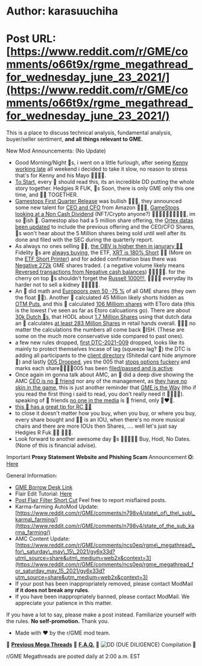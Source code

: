 # Author: karasuuchiha
# Post URL: [https://www.reddit.com/r/GME/comments/o66t9x/rgme_megathread_for_wednesday_june_23_2021/](https://www.reddit.com/r/GME/comments/o66t9x/rgme_megathread_for_wednesday_june_23_2021/)


This is a place to discuss technical analysis, fundamental analysis, buyer/seller sentiment, **and all things relevant to GME.**

New Mod Announcements:  (No Update)

* Good Morning/Night 🦍s, i went on a little furlough, after seeing [Kenny working late](https://www.reddit.com/r/GME/comments/nxvfir/hope_you_guys_are_cooking_up_some_tasty_dips_for/?utm_medium=android_app&utm_source=share) all weekend i decided to take it slow, no reason to stress that's for Kenny and his Mayo 🚀🚀🚀🚀.
* [To Start](https://www.reddit.com/r/GME/comments/o0ut0e/everyoneone_needs_to_read_this_if_they_have_not/?utm_medium=android_app&utm_source=share), every 🦍 should read this, its an incredible DD putting the whole story together. Hedgies R FUK, 🍗s Soon, there is only GME only this one time, and 🦍💪 TOGETHER.
* [Gamestops First Quarter Release](https://www.reddit.com/r/stocks/comments/nw5703/gamestop_releases_first_quarter_2021_financial/?utm_medium=android_app&utm_source=share) was bullish 🚀🚀🚀, they announced some new talent for [CEO and CFO](https://www.reddit.com/r/GME/comments/nw51gy/lets_goooo_official_announcement/?utm_medium=android_app&utm_source=share) from Amazon 🚀🚀🚀, [GameStops looking at a Non Cash Dividend](https://www.reddit.com/r/GME/comments/nw6l55/noncash_dividend/?utm_medium=android_app&utm_source=share) (NFT/Crypto anyone?) 🚀🚀🚀🚀🚀🚀🚀🚀🚀🚀, im so 🦍ish 😤. Gamestop also had a 5 million share offering, the [Ortex datas been updated](https://www.reddit.com/r/GME/comments/nx4ivu/ortex_data_reporting_7427m_outstanding_shares/?utm_medium=android_app&utm_source=share) to include the previous offering and the CEO/CFO Shares, 🦍s won't hear about the 5 Million shares being sold until well after its done and filed with the SEC during the quarterly report.
* As always no ones selling 💎🙌, [the OBV is higher then in janurary 🚀🚀](https://www.reddit.com/r/GME/comments/nwsyme/zen_obv_higher_than_in_january_nobodys_selling/?utm_medium=android_app&utm_source=share) Fidelity 🦍s are [always buying](https://www.reddit.com/r/GME/comments/nx8js9/boom_fidelity_apes_stand_up_i_see_you_50746/h1e11x4?utm_medium=android_app&utm_source=share&context=3), the ETF, [XRT is 180% Short](https://www.reddit.com/r/GME/comments/nzx1wk/gme_top_holding_etf_xrt_at_18011_short_interest/?utm_medium=android_app&utm_source=share) 🥵🥵 (More on the [ETF Short Printer](https://www.youtube.com/watch?t=1654&v=ncq35zrFCAg&feature=youtu.be)) and for added confirmation bias there was [Negative 272k](https://www.reddit.com/r/GME/comments/nwt6p3/negative_272k_shares_traded_in_one_minute_on/?utm_medium=android_app&utm_source=share) GME shares traded. ( a negative volume likely means [Reversed transactions from Negative cash balances](https://www.thebalance.com/lehman-brothers-collapse-causes-impact-4842338)) 🚀🚀🚀🚀🚀. for the cherry on top 🦍s shouldn't forget the [Russell 1000!!!](https://www.reddit.com/r/GME/comments/nx3wb1/buckle_me_timbers/?utm_medium=android_app&utm_source=share), 🚀🚀🚀🚀 everyday its harder not to sell a kidney 😤🚀🚀🚀🚀.
* An 🦍 did math and [Europoors own 50 -75 %](https://www.reddit.com/r/GME/comments/nw6ldb/just_the_west_europoors_alone_own_at_least_51_74/?utm_medium=android_app&utm_source=share) of all GME shares (they own the float 🚀🚀). Another 🦍 calculated 45 Million likely shorts hidden as [OTM Puts](https://www.reddit.com/r/Superstonk/comments/nwte0h/45_millions_long_synthetic_otm_puts_the_story_of/?utm_medium=android_app&utm_source=share),  and this 🦍 calculated [106 Milliom shares](https://www.reddit.com/r/GME/comments/nwjzna/proof_there_are_more_shares_out_there_than_issued/?utm_medium=android_app&utm_source=share) with EToro data (this is the lowest I've seen as far as Etoro calcuations go). There are about [30k Dutch 🦍s](https://www.reddit.com/r/GME/comments/nwjmup/almost_30000_dutch_apes_hodling_gme_confirmed_by/?utm_medium=android_app&utm_source=share), that HODL about [1.7 Million Shares](https://www.reddit.com/r/GME/comments/nwm0f6/this_needs_eyes_if_the_netherlands_had_02_of/?utm_medium=android_app&utm_source=share) using that dutch data an 🦍 calculates [at least 283 Million Shares](https://www.reddit.com/r/GME/comments/nwnjiq/the_total_number_of_shares_might_be_above_283_mio/?utm_medium=android_app&utm_source=share) in retail hands overall. 🚀🚀🚀 no matter the calculations the numbers all come back 🦍ISH. (These are some on the much more conservative side compared to past ones).
* a few new rules dropped, [first DTC-2021-009](https://www.reddit.com/r/Superstonk/comments/nvlykp/dtcc2021009_dropped_today_lets_get_some_eyes_on/?utm_medium=android_app&utm_source=share) dropped, looks like its mainly to protect themselves Incase of lag (squeeze lag? 🚀) the DTC is adding all participants to the [client directory](https://www.reddit.com/r/Superstonk/comments/nwv593/dtc_is_updating_its_client_directories_to_include/?utm_medium=android_app&utm_source=share) (Shitedal cant hide anymore 👀) and lastly [005 Dropped](https://www.reddit.com/r/GME/comments/o0kll5/srdtc2021005_to_be_filled_today/?utm_medium=android_app&utm_source=share), yes the 005 that [stops options fuckery](https://www.reddit.com/r/Superstonk/comments/ngwhzu/where_is_srdtc2021005_the_update/?utm_medium=android_app&utm_source=share) and marks each share🚀🚀🚀🚀005 has been [filed/passed and is active](https://www.reddit.com/r/Superstonk/comments/o1fywn/me_again_according_to_john_at_the_dtcc_005_is_in/?utm_medium=android_app&utm_source=share).
* Once again im gonna talk about AMC, an 🦍 did a deep dive showing the AMC [CEO is no 🦍 friend](https://www.reddit.com/r/Superstonk/comments/nud0so/gods_of_the_sun_part_11_manipulating_the_meme/?utm_medium=android_app&utm_source=share) nor any of the management, as [they have no skin in the game](https://www.reddit.com/r/GME/comments/nz8jho/_/?utm_medium=android_app&utm_source=share), this is just another reminder that [GME is the Way](https://www.reddit.com/r/GME/comments/nyp2kq/citadels_13f_and_why_everything_besides_gme_is_fud/?utm_medium=android_app&utm_source=share) (tho if you read the first thing i said to read,  you don't really need it 🚀🚀🚀🚀). speaking of 🦍 friends [no one in the media](https://www.reddit.com/r/GME/comments/o0pzm9/huge_definitely_dont_overlook_this_perspective/?utm_medium=android_app&utm_source=share) is 🦍 friend, only 🦍❤️🦍.
* [this 🦍 has a great tip for RC 👀👀](https://www.reddit.com/r/Superstonk/comments/nwnu5v/you_see_this_bullshit_synthetic_fud_to_the_max/h1abm8s?utm_medium=android_app&utm_source=share&context=3)
* to close it doesn't matter how you buy, when you buy, or where you buy, every share bought and 💎🙌 is an IOU, when there's no more musical chairs and there are more IOUs then Shares, .... well let's just say Hedgies R Fuk 💎🙌 🚀🚀🚀.
* Look forward to another awesome day 🦍s 🚀🚀🚀🚀🚀 Buy, Hodl, No Dates. (None of this is financial advise).

Important **Proxy Statement Website and Phishing Scam** Announcement ❎: [Here](https://www.reddit.com/r/GME/comments/nhl6c4/proxy_vote_information/?utm_medium=android_app&utm_source=share)

General Information:

* [GME Borrow Desk Link](https://iborrowdesk.com/report/gme)
* Flair Edit Tutorial: [Here](https://www.reddit.com/r/GME/comments/nhl8gf/self_flair_edit_tutorial/?utm_medium=android_app&utm_source=share)
* [Post Flair Filter Short Cut](https://www.reddit.com/r/GME/comments/nhldn1/flair_search_short_cut/?utm_medium=android_app&utm_source=share) Feel free to report misflaired posts.
* Karma-farming AutoMod Update: [https://www.reddit.com/r/GME/comments/n798v4/state\_of\_the\_sub\_karma\_farming/](https://www.reddit.com/r/GME/comments/n798v4/state_of_the_sub_karma_farming/)
* AMC Content Update: [https://www.reddit.com/r/GME/comments/ncs0eq/rgme\_megathread\_for\_saturday\_may\_15\_2021/gy6x33d?utm\_source=share&utm\_medium=web2x&context=3](https://www.reddit.com/r/GME/comments/ncs0eq/rgme_megathread_for_saturday_may_15_2021/gy6x33d?utm_source=share&utm_medium=web2x&context=3)
* If your post has been inappropriately removed, please contact ModMail **if it does not break any rules**.
* If you have been inappropriately banned, please contact ModMail. We appreciate your patience in this matter.

If you have a lot to say, please make a post instead. Familiarize yourself with the rules. **No self-promotion.** Thank you.

* Made with ❤️ by the r/GME mod team.

💎 [**Previous Mega Threads**](https://www.reddit.com/r/GME/comments/nwgeq2/rgme_megathread_for_thursday_june_10_2021/?utm_medium=android_app&utm_source=share) 💎 [**F.A.Q.**](https://www.reddit.com/r/GME/comments/m4hqkc/gme_moass_faq/) 💎 ![**DD (DUE DILIGENCE) Compilation**](https://www.reddit.com/r/DDintoGME/comments/mnss65/the_apes_guide_to_the_galaxy_a_compilation_of_dds/) 💎

r/GME Megathreads are posted daily at 2:00 a.m. EST